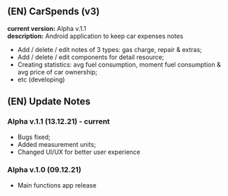 ## (EN) CarSpends (v3)
__current version:__ Alpha v.1.1  
__description:__ Android application to keep car expenses notes  
- Add / delete / edit notes of 3 types: gas charge, repair & extras;
- Add / delete / edit components for detail resource;
- Creating statistics: avg fuel consumption, moment fuel consumption & avg price of car ownership;
- etc (developing)

## (EN) Update Notes
### Alpha v.1.1 (13.12.21) - current
- Bugs fixed;
- Added measurement units;
- Changed UI/UX for better user experience

### Alpha v.1.0 (09.12.21)
- Main functions app release
